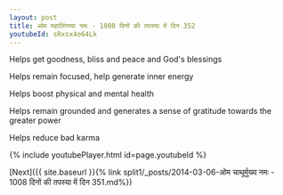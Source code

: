 ```yaml
---
layout: post
title: ओम महालिंगय्या नमः - 1008 दिनों की तपस्या में दिन 352
youtubeId: sRxsx4o64Lk
---
```

 
 
Helps get goodness, bliss and peace and God's blessings
 
Helps remain focused, help generate inner energy 
 
Helps boost physical and mental health 
 
Helps remain grounded and generates a sense of gratitude towards the greater power 
 
Helps reduce bad karma
 
 
 
 


{% include youtubePlayer.html id=page.youtubeId %}
 
[Next]({{ site.baseurl }}{% link  split1/_posts/2014-03-06-ओम चाथूर्मुख्य नमः - 1008 दिनों की तपस्या में दिन 351.md%})
 
